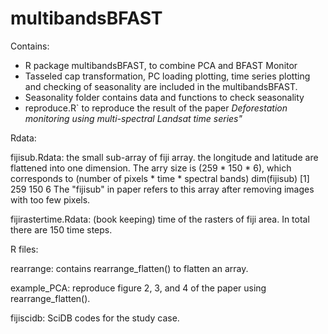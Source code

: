 # multibandsBFAST

Contains:

* R package multibandsBFAST, to combine PCA and BFAST Monitor 
* Tasseled cap transformation, PC loading plotting, time series plotting and checking of seasonality are included in the multibandsBFAST. 
* Seasonality folder contains data and functions to check seasonality
* reproduce.R` to reproduce the result of the paper _Deforestation monitoring using multi-spectral Landsat time series"_

Rdata:

fijisub.Rdata: the small sub-array of fiji array. the longitude and latitude are flattened into one dimension. The arry size is (259 * 150 * 6), which corresponds to (number of pixels * time * spectral bands)
dim(fijisub)
[1] 259 150   6
The "fijisub" in paper refers to this array after removing images with too few pixels. 


fijirastertime.Rdata: (book keeping) time of the rasters of fiji area. In total there are 150 time steps. 


R files:


rearrange: contains rearrange_flatten() to  flatten an array. 

example_PCA: reproduce figure 2, 3, and 4 of the paper using rearrange_flatten().

fijiscidb: SciDB codes for the study case.
